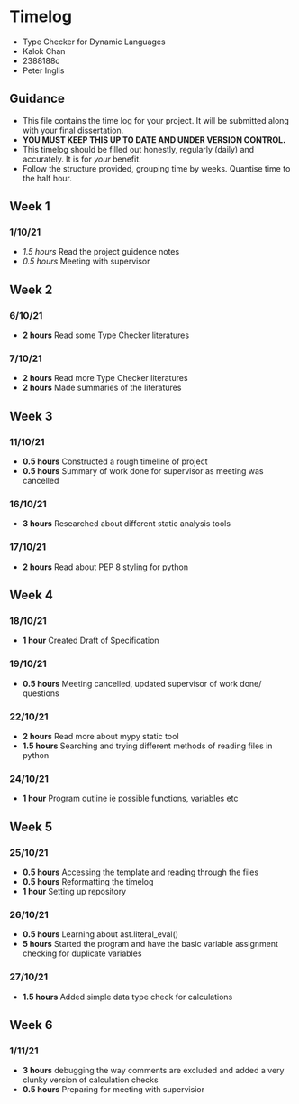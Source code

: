 # Timelog

* Type Checker for Dynamic Languages
* Kalok Chan
* 2388188c
* Peter Inglis

## Guidance

* This file contains the time log for your project. It will be submitted along with your final dissertation.
* **YOU MUST KEEP THIS UP TO DATE AND UNDER VERSION CONTROL.**
* This timelog should be filled out honestly, regularly (daily) and accurately. It is for *your* benefit.
* Follow the structure provided, grouping time by weeks.  Quantise time to the half hour.

## Week 1 

### 1/10/21
* *1.5 hours* Read the project guidence notes
* *0.5 hours* Meeting with supervisor 

## Week 2

### 6/10/21 
* **2 hours** Read some Type Checker literatures
### 7/10/21 
* **2 hours** Read more Type Checker literatures
* **2 hours** Made summaries of the literatures

## Week 3

### 11/10/21 
* **0.5 hours** Constructed a rough timeline of project
*  **0.5 hours** Summary of work done for supervisor as meeting was cancelled
### 16/10/21 
* **3 hours** Researched about different static analysis tools
### 17/10/21 
* **2 hours** Read about PEP 8 styling for python

## Week 4

### 18/10/21 
* **1 hour** Created Draft of Specification
### 19/10/21
* **0.5 hours** Meeting cancelled, updated supervisor of work done/ questions
### 22/10/21
* **2 hours** Read more about mypy static tool
* **1.5 hours** Searching and trying different methods of reading files in python
### 24/10/21 
* **1 hour** Program outline ie possible functions, variables etc

## Week 5

### 25/10/21
* **0.5 hours** Accessing the template and reading through the files
* **0.5 hours** Reformatting the timelog
* **1 hour** Setting up repository
### 26/10/21
* **0.5 hours** Learning about ast.literal_eval()
* **5 hours** Started the program and have the basic variable assignment checking for duplicate variables
### 27/10/21
* **1.5 hours** Added simple data type check for calculations

## Week 6

### 1/11/21
* **3 hours** debugging the way comments are excluded and added a very clunky version of calculation checks
* **0.5 hours** Preparing for meeting with supervisior